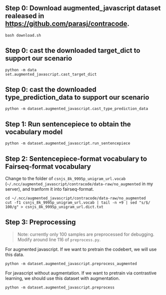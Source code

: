 

## Step 0: Download augmented_javascript dataset realeased in https://github.com/parasj/contracode. 
```
bash download.sh 
```
## Step 0: cast the downloaded target_dict to support our scenario
```
python -m data
set.augmented_javascript.cast_target_dict 
```

## Step 0: cast the downloaded type_prediction_data to support our scenario
```
python -m dataset.augmented_javascript.cast_type_prediction_data
```


## Step 1: Run sentencepiece to obtain the vocabulary model

```
python -m dataset.augmented_javascript.run_sentencepiece
```


## Step 2: Sentencepiece-format vocabulary to Fairseq-format vocabulary

Change to the folder of `csnjs_8k_9995p_unigram_url.vocab` (`~/.ncc/augmented_javascript/contracode/data-raw/no_augmented` in my server), and tranform it into fairseq-format.

```
cd ~/.ncc/augmented_javascript/contracode/data-raw/no_augmented
cut -f1 csnjs_8k_9995p_unigram_url.vocab | tail -n +9 | sed "s/$/ 100/g" > csnjs_8k_9995p_unigram_url.dict.txt
```



## Step 3: Preprocessing
> Note: currently only 100 samples are preprocessed for debugging. Modify around line 116 of ```preprocess.py```.

For augmented javascript. If we want to pretrain the codebert, we will use this data.
```
python -m dataset.augmented_javascript.preprocess_augmented
```

For javascript without augmentation. If we want to pretrain via contrastive learning, we should use this dataset with augmentation.
```
python -m dataset.augmented_javascript.preprocess
```